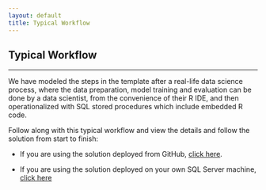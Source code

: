 ```yaml
---
layout: default
title: Typical Workflow
---
```


## Typical Workflow
----------------------

We have modeled the steps in the template after a real-life data science process, where the data preparation, model training and evaluation can be done by a data scientist, from the convenience of their R IDE, and then operationalized with SQL stored procedures which include embedded R code.

Follow along with this typical workflow and view the details and follow the solution from start to finish:

* If you are using the solution deployed from GitHub, [click here](CIG_Workflow.html).

* If you are using the solution deployed on your own SQL Server machine, [click here](Typical_Workflow.html) 

